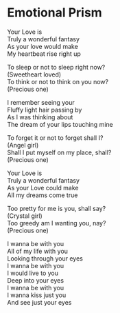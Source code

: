 <!-- en :: Emotional Prism :: 2025-01-07 01:56:06 -->

# Emotional Prism

Your Love is  
Truly a wonderful fantasy  
As your love would make  
My heartbeat rise right up  

To sleep or not to sleep right now?  
(Sweetheart loved)  
To think or not to think on you now?  
(Precious one)  

I remember seeing your  
Fluffy light hair passing by  
As I was thinking about  
The dream of your lips touching mine  

To forget it or not to forget shall I?  
(Angel girl)  
Shall I put myself on my place, shall?  
(Precious one)  

Your Love is  
Truly a wonderful fantasy  
As your Love could make  
All my dreams come true  

Too pretty for me is you, shall say?  
(Crystal girl)  
Too greedy am I wanting you, nay?  
(Precious one)  

I wanna be with you  
All of my life with you  
Looking through your eyes  
I wanna be with you  
I would live to you  
Deep into your eyes  
I wanna be with you  
I wanna kiss just you  
And see just your eyes  
